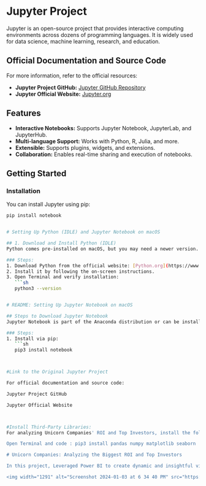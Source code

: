 # Jupyter Project

Jupyter is an open-source project that provides interactive computing environments across dozens of programming languages. It is widely used for data science, machine learning, research, and education.

## Official Documentation and Source Code

For more information, refer to the official resources:

- **Jupyter Project GitHub:** [Jupyter GitHub Repository](https://github.com/jupyter)
- **Jupyter Official Website:** [Jupyter.org](https://jupyter.org)

## Features

- **Interactive Notebooks:** Supports Jupyter Notebook, JupyterLab, and JupyterHub.
- **Multi-language Support:** Works with Python, R, Julia, and more.
- **Extensible:** Supports plugins, widgets, and extensions.
- **Collaboration:** Enables real-time sharing and execution of notebooks.

## Getting Started

### Installation

You can install Jupyter using pip:

```sh
pip install notebook


# Setting Up Python (IDLE) and Jupyter Notebook on macOS

## 1. Download and Install Python (IDLE)
Python comes pre-installed on macOS, but you may need a newer version.

### Steps:
1. Download Python from the official website: [Python.org](https://www.python.org/downloads/mac-osx/)
2. Install it by following the on-screen instructions.
3. Open Terminal and verify installation:
   ```sh
   python3 --version


# README: Setting Up Jupyter Notebook on macOS

## Steps to Download Jupyter Notebook
Jupyter Notebook is part of the Anaconda distribution or can be installed separately.

### Steps:
1. Install via pip:
   ```sh
   pip3 install notebook



#Link to the Original Jupyter Project

For official documentation and source code:

Jupyter Project GitHub

Jupyter Official Website



#Install Third-Party Libraries: 
For analyzing Unicorn Companies' ROI and Top Investors, install the following Python libraries:

Open Terminal and code : pip3 install pandas numpy matplotlib seaborn

# Unicorn Companies: Analyzing the Biggest ROI and Top Investors 

In this project, Leveraged Power BI to create dynamic and insightful visualizations for a project focused on analyzing unicorn companies. Developed interactive dashboards that effectively communicated key metrics, trends, and comparisons within the dynamic landscape of high-value startups. 

<img width="1291" alt="Screenshot 2024-01-03 at 6 34 40 PM" src="https://github.com/patvibh/Covid-19_Data_Analysis_Project/assets/117330268/90bb44e4-ced8-4011-a2a9-bd4f21de346b">
